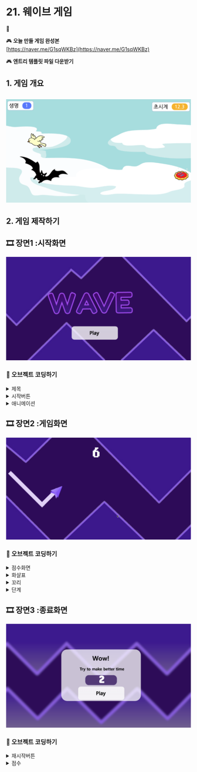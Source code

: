 # 21. 웨이브 게임 

🚩 

🎮  **오늘 만들 게임 완성본**   
[https://naver.me/G1sqWKBz](https://naver.me/G1sqWKBz) 

🎮  **엔트리 템플릿 파일 다운받기**   
[]()

## 1. 게임 개요
![](img/05_아기새를지켜라/5_13.png)
- 

## 2. 게임 제작하기

## 🎞️ 장면1 :시작화면 
![](img/21_웨이브게임/1.png)
### 🧩 오브젝트 코딩하기

<details>
<summary> 제목 </summary>

![](img/21_웨이브게임/4.png)

</details>

<details>
<summary> 시작버튼 </summary>

![](img/21_웨이브게임/5.png)

</details>

<details>
<summary> 애니메이션 </summary>

![](img/21_웨이브게임/6.png)

</details>

## 🎞️ 장면2 :게임화면 
![](img/21_웨이브게임/2.png)

### 🧩 오브젝트 코딩하기
<details>
<summary> 점수화면 </summary>
</details>

<details>
<summary> 화살표 </summary>
</details>

<details>
<summary> 꼬리 </summary>
</details>

<details>
<summary> 단계 </summary>
</details>





## 🎞️ 장면3 :종료화면 
![](img/21_웨이브게임/3.png)

### 🧩 오브젝트 코딩하기

<details>
<summary> 재시작버튼 </summary>
</details>

<details>
<summary> 점수 </summary>
</details>

